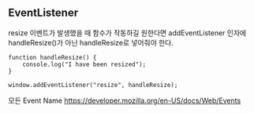 ## EventListener

resize 이벤트가 발생했을 때 함수가 작동하길 원한다면 addEventListener 인자에 handleResize()가 아닌 handleResize로 넣어줘야 한다.

```
function handleResize() {
    console.log("I have been resized");
}

window.addEventListener("resize", handleResize);
```

모든 Event Name
https://developer.mozilla.org/en-US/docs/Web/Events

